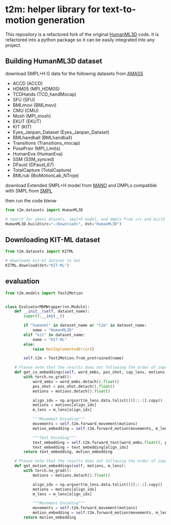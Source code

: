 # t2m: helper library for text-to-motion generation

This repository is a refactored fork of the original [HumanML3D](https://github.com/EricGuo5513/HumanML3D.git) code. It is refactored into a python package so it can be easily integrated into any project.

## Building HumanML3D dataset

download SMPL+H G data for the following datasets from [AMASS](https://amass.is.tue.mpg.de/download.php)

* ACCD (ACCD)
* HDM05 (MPI_HDM05)
* TCDHands (TCD_handMocap)
* SFU (SFU)
* BMLmovi (BMLmovi)
* CMU (CMU)
* Mosh (MPI_mosh)
* EKUT (EKUT)
* KIT  (KIT)
* Eyes_Janpan_Dataset (Eyes_Janpan_Dataset)
* BMLhandball (BMLhandball)
* Transitions (Transitions_mocap)
* PosePrior (MPI_Limits)
* HumanEva (HumanEva)
* SSM (SSM_synced)
* DFaust (DFaust_67)
* TotalCapture (TotalCapture)
* BMLrub (BioMotionLab_NTroje)


download Extended SMPL+H model from [MANO](https://mano.is.tue.mpg.de/login.php) and DMPLs compatible with SMPL from [SMPL](https://smpl.is.tue.mpg.de/download.php)

then run the code bleow
```python
from t2m.datasets import HumanML3D

# search for amass dtasets, smpl+h model, and dmpls from src and build dataset at dst
HumanML3D.build(src="~/Downloads", dst="HumanML3D")
```

## Downloading KIT-ML dataset

```python
from t2m.datasets import KITML

# downloads kit-ml dataset to dst
KITML.download(dst="KIT-ML")
```


## evaluation

```python
from t2m.models import Text2Motion


class EvaluatorMDMWrapper(nn.Module):
    def __init__(self, dataset_name):
        super().__init__()

        if "humanml" in dataset_name or "t2m" in dataset_name:
            name = "HumanML3D"
        elif "kit" in dataset_name:
            name = "KIT-ML"
        else:
            raise NotImplementedError()

        self.t2m = Text2Motion.from_pretrained(name)

    # Please note that the results does not following the order of inputs
    def get_co_embeddings(self, word_embs, pos_ohot, cap_lens, motions, m_lens):
        with torch.no_grad():
            word_embs = word_embs.detach().float()
            pos_ohot = pos_ohot.detach().float()
            motions = motions.detach().float()

            align_idx = np.argsort(m_lens.data.tolist())[::-1].copy()
            motions = motions[align_idx]
            m_lens = m_lens[align_idx]

            """Movement Encoding"""
            movements = self.t2m.forward_movement(motions)
            motion_embedding = self.t2m.forward_motion(movements, m_lens)

            """Text Encoding"""
            text_embedding = self.t2m.forward_text(word_embs.float(), pos_ohot.float(), cap_lens.float())
            text_embedding = text_embedding[align_idx]
        return text_embedding, motion_embedding

    # Please note that the results does not following the order of inputs
    def get_motion_embeddings(self, motions, m_lens):
        with torch.no_grad():
            motions = motions.detach().float()

            align_idx = np.argsort(m_lens.data.tolist())[::-1].copy()
            motions = motions[align_idx]
            m_lens = m_lens[align_idx]

            """Movement Encoding"""
            movements = self.t2m.forward_movement(motions)
            motion_embedding = self.t2m.forward_motion(movements, m_lens)
        return motion_embedding
```
